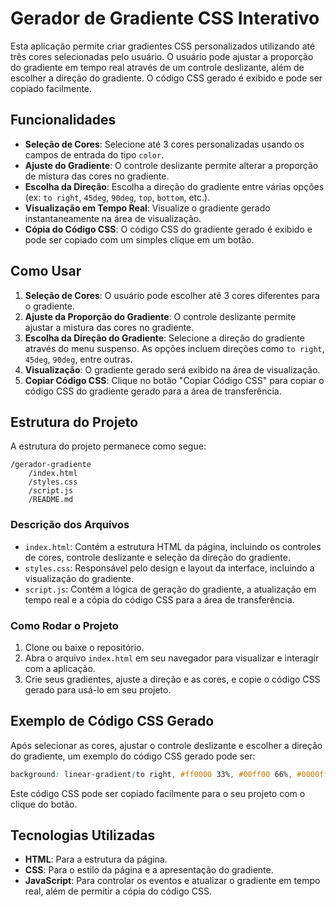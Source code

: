 # Gerador de Gradiente CSS Interativo

Esta aplicação permite criar gradientes CSS personalizados utilizando até três cores selecionadas pelo usuário. O usuário pode ajustar a proporção do gradiente em tempo real através de um controle deslizante, além de escolher a direção do gradiente. O código CSS gerado é exibido e pode ser copiado facilmente.

## Funcionalidades

- **Seleção de Cores**: Selecione até 3 cores personalizadas usando os campos de entrada do tipo `color`.
- **Ajuste do Gradiente**: O controle deslizante permite alterar a proporção de mistura das cores no gradiente.
- **Escolha da Direção**: Escolha a direção do gradiente entre várias opções (ex: `to right`, `45deg`, `90deg`, `top`, `bottom`, etc.).
- **Visualização em Tempo Real**: Visualize o gradiente gerado instantaneamente na área de visualização.
- **Cópia do Código CSS**: O código CSS do gradiente gerado é exibido e pode ser copiado com um simples clique em um botão.

## Como Usar

1. **Seleção de Cores**: O usuário pode escolher até 3 cores diferentes para o gradiente.
2. **Ajuste da Proporção do Gradiente**: O controle deslizante permite ajustar a mistura das cores no gradiente.
3. **Escolha da Direção do Gradiente**: Selecione a direção do gradiente através do menu suspenso. As opções incluem direções como `to right`, `45deg`, `90deg`, entre outras.
4. **Visualização**: O gradiente gerado será exibido na área de visualização.
5. **Copiar Código CSS**: Clique no botão "Copiar Código CSS" para copiar o código CSS do gradiente gerado para a área de transferência.

## Estrutura do Projeto

A estrutura do projeto permanece como segue:

```
/gerador-gradiente
    /index.html
    /styles.css
    /script.js
    /README.md
```

### Descrição dos Arquivos

- `index.html`: Contém a estrutura HTML da página, incluindo os controles de cores, controle deslizante e seleção da direção do gradiente.
- `styles.css`: Responsável pelo design e layout da interface, incluindo a visualização do gradiente.
- `script.js`: Contém a lógica de geração do gradiente, a atualização em tempo real e a cópia do código CSS para a área de transferência.

### Como Rodar o Projeto

1. Clone ou baixe o repositório.
2. Abra o arquivo `index.html` em seu navegador para visualizar e interagir com a aplicação.
3. Crie seus gradientes, ajuste a direção e as cores, e copie o código CSS gerado para usá-lo em seu projeto.

## Exemplo de Código CSS Gerado

Após selecionar as cores, ajustar o controle deslizante e escolher a direção do gradiente, um exemplo do código CSS gerado pode ser:

```css
background: linear-gradient(to right, #ff0000 33%, #00ff00 66%, #0000ff 100%);
```

Este código CSS pode ser copiado facilmente para o seu projeto com o clique do botão.

## Tecnologias Utilizadas

- **HTML**: Para a estrutura da página.
- **CSS**: Para o estilo da página e a apresentação do gradiente.
- **JavaScript**: Para controlar os eventos e atualizar o gradiente em tempo real, além de permitir a cópia do código CSS.